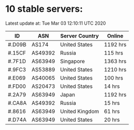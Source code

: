# 10 stable servers:

Latest update at: Tue Mar 03 12:10:11 UTC 2020

| ID | ASN | Server Country | Online |
| -- | --- | -------------- | ------ |
| #.D09B | AS174 | United States | 1192 hrs |
| #.15CF | AS49392 | Russia | 115 hrs |
| #.7F1D | AS63949 | Singapore | 1363 hrs |
| #.9FC3 | AS53889 | United States | 1210 hrs |
| #.E069 | AS40065 | United States | 100 hrs |
| #.FD00 | AS20473 | United States | 14 hrs |
| #.2A79 | AS63949 | Japan | 1192 hrs |
| #.CA8A | AS49392 | Russia | 15 hrs |
| #.8616 | AS63949 | United Kingdom | 61 hrs |
| #.D74A | AS63949 | United States | 20 hrs |

